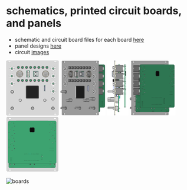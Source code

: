 # schematics, printed circuit boards, and panels
* schematic and circuit board files for each board [here](boards)
* panel designs [here](panel)
* circuit [images](CIRCUITS.md)

<img src='images/x-front.png' height='150px'/>  <img src='images/x-frontside.png' height='150px'/> <img src='images/x-side.png' height='150px'/> <img src='images/x-backside.png' height='150px'/>  <img src='images/x-back.png' height='150px'/> 

![boards](technical-drawing.svg)
